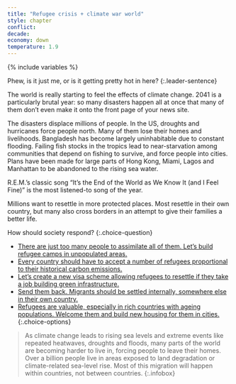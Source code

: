 ```yaml
---
title: "Refugee crisis + climate war world"
style: chapter
conflict: 
decade: 
economy: down
temperature: 1.9
---
```


{% include variables %}

Phew, is it just me, or is it getting pretty hot in here?
{:.leader-sentence}

The world is really starting to feel the effects of climate change. 2041 is a particularly brutal year: so many disasters happen all at once that many of them don’t even make it onto the front page of your news site.

The disasters displace millions of people. In the US, droughts and hurricanes force people north. Many of them lose their homes and livelihoods. Bangladesh has become largely uninhabitable due to constant flooding. Failing fish stocks in the tropics lead to near-starvation among communities that depend on fishing to survive, and force people into cities. Plans have been made for large parts of Hong Kong, Miami, Lagos and Manhattan to be abandoned to the rising sea water.

R.E.M.’s classic song “It’s the End of the World as We Know It (and I Feel Fine)” is the most listened-to song of the year.

Millions want to resettle in more protected places. Most resettle in their own country, but many also cross borders in an attempt to give their families a better life.

How should society respond?
{:.choice-question}

- [There are just too many people to assimilate all of them. Let’s build refugee camps in unpopulated areas.](chapter_permanent-refugee-camps.html)
- [Every country should have to accept a number of refugees proportional to their historical carbon emissions.](chapter_refugee-conflict.html)
- [Let’s create a new visa scheme allowing refugees to resettle if they take a job building green infrastructure.](chapter_employment-as-citizenship.html)
- [Send them back. Migrants should be settled internally, somewhere else in their own country.](chapter_civil-war-version.html)
- [Refugees are valuable, especially in rich countries with ageing populations. Welcome them and build new housing for them in cities.](chapter_increasing-densification.html)
{:.choice-options}

> As climate change leads to rising sea levels and extreme events like repeated heatwaves, droughts and floods, many parts of the world are becoming harder to live in, forcing people to leave their homes. Over a billion people live in areas exposed to land degradation or climate-related sea-level rise. Most of this migration will happen within countries, not between countries.
{:.infobox}
